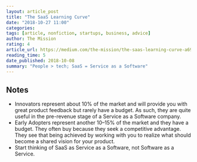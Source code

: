 ```yaml
---
layout: article_post
title: "The SaaS Learning Curve"
date: "2018-10-27 11:00"
categories:
tags: [article, nonfiction, startups, business, advice]
author: The Mission
rating: 4
article_url: https://medium.com/the-mission/the-saas-learning-curve-a699afe19ac0
reading_time: 5
date_published: 2018-10-08
summary: "People > tech; SaaS = Service as a Software"
---
```


## Notes

* Innovators represent about 10% of the market and will provide you with great
  product feedback but rarely have a budget. As such, they are quite useful in
  the pre-revenue stage of a Service as a Software company.
* Early Adopters represent another 10–15% of the market and they have a budget.
  They often buy because they seek a competitive advantage. They see that being
  achieved by working with you to realize what should become a shared vision for
  your product.
* Start thinking of SaaS as Service as a Software, not Software as a Service. 
